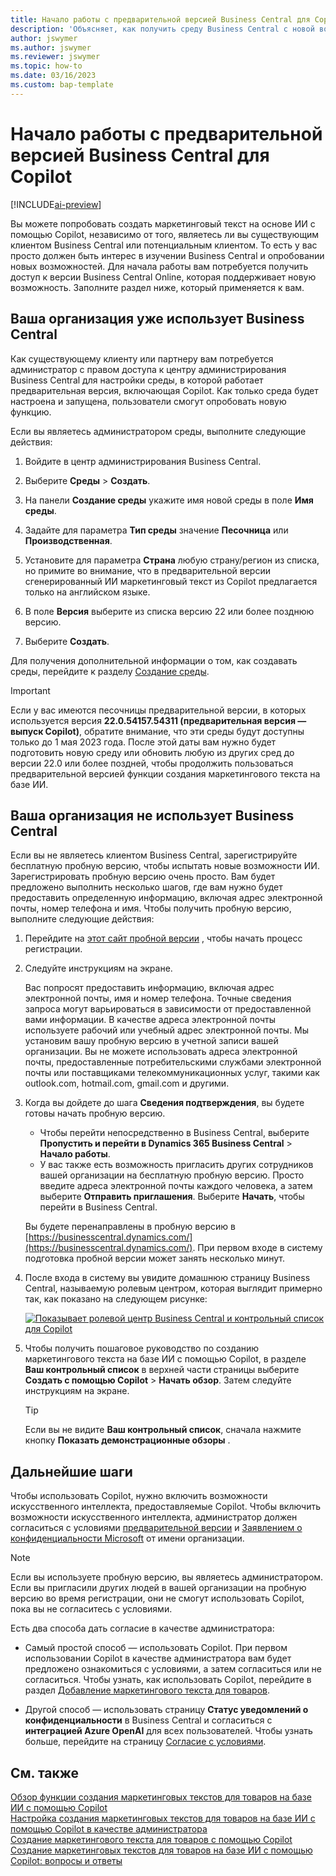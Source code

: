 ```yaml
---
title: Начало работы с предварительной версией Business Central для Copilot
description: 'Объясняет, как получить среду Business Central с новой возможностью искусственного интеллекта для создания текстовых предложений для описаний товаров/продуктов.'
author: jswymer
ms.author: jswymer
ms.reviewer: jswymer
ms.topic: how-to
ms.date: 03/16/2023
ms.custom: bap-template
---
```


# Начало работы с предварительной версией Business Central для Copilot

[!INCLUDE[ai-preview](includes/ai-preview.md)]

Вы можете попробовать создать маркетинговый текст на основе ИИ с помощью Copilot, независимо от того, являетесь ли вы существующим клиентом Business Central или потенциальным клиентом. То есть у вас просто должен быть интерес в изучении Business Central и опробовании новых возможностей. Для начала работы вам потребуется получить доступ к версии Business Central Online, которая поддерживает новую возможность. Заполните раздел ниже, который применяется к вам.

## Ваша организация уже использует Business Central

Как существующему клиенту или партнеру вам потребуется администратор с правом доступа к центру администрирования Business Central для настройки среды, в которой работает предварительная версия, включающая Copilot. Как только среда будет настроена и запущена, пользователи смогут опробовать новую функцию.

Если вы являетесь администратором среды, выполните следующие действия:

1. Войдите в центр администрирования Business Central.
2. Выберите **Среды** > **Создать**.
3. На панели **Создание среды** укажите имя новой среды в поле **Имя среды**.
4. Задайте для параметра **Тип среды** значение **Песочница** или **Производственная**.
5. Установите для параметра **Страна** любую страну/регион из списка, но примите во внимание, что в предварительной версии сгенерированный ИИ маркетинговый текст из Copilot предлагается только на английском языке.
6. В поле **Версия** выберите из списка версию 22 или более позднюю версию.

   <!--
   > [!IMPORTANT]
   > You must use **22.0.54157.54311 (Preview - Copilot edition)** to experience Copilot.
   -->
7. Выберите **Создать**.  

Для получения дополнительной информации о том, как создавать среды, перейдите к разделу [Создание среды](/dynamics365/business-central/dev-itpro/administration/tenant-admin-center-environments#create-a-new-environment).

> [!IMPORTANT]
> Если у вас имеются песочницы предварительной версии, в которых используется версия **22.0.54157.54311 (предварительная версия — выпуск Copilot)**, обратите внимание, что эти среды будут доступны только до 1 мая 2023 года. После этой даты вам нужно будет подготовить новую среду или обновить любую из других сред до версии 22.0 или более поздней, чтобы продолжить пользоваться предварительной версией функции создания маркетингового текста на базе ИИ.

## Ваша организация не использует Business Central

Если вы не являетесь клиентом Business Central, зарегистрируйте бесплатную пробную версию, чтобы испытать новые возможности ИИ. Зарегистрировать пробную версию очень просто. Вам будет предложено выполнить несколько шагов, где вам нужно будет предоставить определенную информацию, включая адрес электронной почты, номер телефона и имя. Чтобы получить пробную версию, выполните следующие действия:

1. Перейдите на [этот сайт пробной версии](https://go.microsoft.com/fwlink/?linkid=2227167) , чтобы начать процесс регистрации.
2. Следуйте инструкциям на экране.

   Вас попросят предоставить информацию, включая адрес электронной почты, имя и номер телефона. Точные сведения запроса могут варьироваться в зависимости от предоставленной вами информации. <!--But here are a couple important points to be aware of as you run through the sign-up process:--> В качестве адреса электронной почты используете рабочий или учебный адрес электронной почты. Мы установим вашу пробную версию в учетной записи вашей организации. Вы не можете использовать адреса электронной почты, предоставленные потребительскими службами электронной почты или поставщиками телекоммуникационных услуг, такими как outlook.com, hotmail.com, gmail.com и другими.
   
   <!-- When you get to the option for **Country or region** be sure to set this **United States**.

      > [!IMPORTANT]
      > You must set **Country or region** to **United States**; otherwise the AI-powered item marketing text with Copilot won't be available in Business Central.  -->
3. Когда вы дойдете до шага **Сведения подтверждения**, вы будете готовы начать пробную версию.

   - Чтобы перейти непосредственно в Business Central, выберите **Пропустить и перейти в Dynamics 365 Business Central** > **Начало работы**.
   - У вас также есть возможность пригласить других сотрудников вашей организации на бесплатную пробную версию. Просто введите адреса электронной почты каждого человека, а затем выберите **Отправить приглашения**. Выберите **Начать**, чтобы перейти в Business Central.  

   Вы будете перенаправлены в пробную версию в [https://businesscentral.dynamics.com/](https://businesscentral.dynamics.com/). При первом входе в систему подготовка пробной версии может занять несколько минут.

<!--
1. On the **Let's get you started** step, enter your work or school email address, then select **Next**.

   Use your work or school email address. We'll establish your trial on your organization's account. You can't use email addresses provided by consumer email services or telecommunication providers, such as outlook.com, hotmail.com, gmail.com, and others.
3. When asked what kind of email you have, select **I got it from my organization** > **Next**.
4. On the **Create your account** step, you provide information that will help use set up a trial version of Business Central that you can sign in to.

   1. Provide a telephone number that we can use to send you a verification code. Enter a country code and number that isn't VoIP or toll free.
   2. Choose how you want us to send the verification code:
      - Select **Text me** to get the verification code in a text message.
      - Select **Call me** to get the code in a voice message.
   3. Select **Send verification code**. 
   4. When you get the code, type it in the **Enter your verification code** box, then select **Verify**.

      Once you're verified, we'll send you an email with another verification code that you'll use in the next step to complete creating your account.
   5. Fill in your first and last name.
   6. Set **Country or region** to **United States**.

      > [!IMPORTANT]
      > You must set **Country or region** to **United States**; otherwise the AI-powered item marketing text with Copilot won't be available in Business Central.  

   7. Enter a valid phone umber in the **Business telephone number** box.
   8. In the **Create password** and **Confirm password** boxes, enter a password that you want to use to sign in to Business Central. The password must at least eight characters and include at least one number, an uppercase letter, and a lower case letter.
   9. In the **Verification code** box, enter the verification code we sent you in an email, then select **Next**.
   10. When you get a prompt that your account is successfully created, select **Sign in**.
-->

4. После входа в систему вы увидите домашнюю страницу Business Central, называемую ролевым центром, которая выглядит примерно так, как показано на следующем рисунке:

   [![Показывает ролевой центр Business Central и контрольный список для Copilot](media/copilot-checklist.png)](media/copilot-checklist.png#lightbox)

5. Чтобы получить пошаговое руководство по созданию маркетингового текста на базе ИИ с помощью Copilot, в разделе **Ваш контрольный список** в верхней части страницы выберите **Создать с помощью Copilot** > **Начать обзор**. Затем следуйте инструкциям на экране.

   > [!TIP]
   > Если вы не видите **Ваш контрольный список**, сначала нажмите кнопку **Показать демонстрационные обзоры** .

## Дальнейшие шаги

Чтобы использовать Copilot, нужно включить возможности искусственного интеллекта, предоставляемые Copilot. Чтобы включить возможности искусственного интеллекта, администратор должен согласиться с условиями [предварительной версии](https://dynamics.microsoft.com/legaldocs/supp-dynamics365-preview/) и [Заявлением о конфиденциальности Microsoft](https://go.microsoft.com/fwlink/?LinkId=521839) от имени организации.

> [!NOTE]
> Если вы используете пробную версию, вы являетесь администратором. Если вы пригласили других людей в вашей организации на пробную версию во время регистрации, они не смогут использовать Copilot, пока вы не согласитесь с условиями.

Есть два способа дать согласие в качестве администратора:

- Самый простой способ — использовать Copilot. При первом использовании Copilot в качестве администратора вам будет предложено ознакомиться с условиями, а затем согласиться или не согласиться. Чтобы узнать, как использовать Copilot, перейдите в раздел [Добавление маркетингового текста для товаров](item-marketing-text.md).  

- Другой способ — использовать страницу **Статус уведомлений о конфиденциальности** в Business Central и согласиться с **интеграцией Azure OpenAI** для всех пользователей. Чтобы узнать больше, перейдите на страницу [Согласие с условиями](enable-ai.md#consent-to-or-reject-the-preview-and-privacy-terms-and-conditions-for-all-users).

## См. также

[Обзор функции создания маркетинговых текстов для товаров на базе ИИ с помощью Copilot](ai-overview.md)  
[Настройка создания маркетинговых текстов для товаров на базе ИИ с помощью Copilot в качестве администратора](enable-ai.md)  
[Создание маркетингового текста для товаров с помощью Copilot](item-marketing-text.md)  
[Создание маркетинговых текстов для товаров на базе ИИ с помощью Copilot: вопросы и ответы](ai-faq.md)  